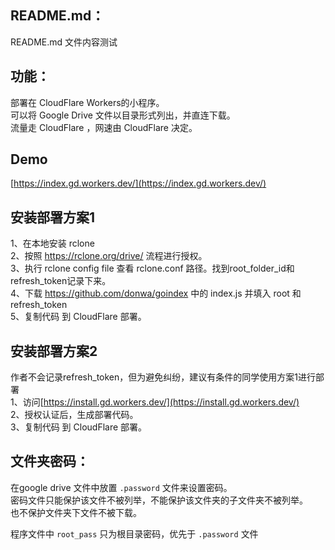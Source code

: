 ## README.md：
README.md 文件内容测试

## 功能：
部署在 CloudFlare Workers的小程序。  
可以将 Google Drive 文件以目录形式列出，并直连下载。  
流量走 CloudFlare ，网速由 CloudFlare 决定。

## Demo
[https://index.gd.workers.dev/](https://index.gd.workers.dev/)  


## 安装部署方案1  
1、在本地安装 rclone   
2、按照 https://rclone.org/drive/ 流程进行授权。  
3、执行 rclone config file 查看 rclone.conf 路径。找到root_folder_id和refresh_token记录下来。  
4、下载 https://github.com/donwa/goindex 中的 index.js  并填入 root 和 refresh_token  
5、复制代码 到 CloudFlare 部署。  


## 安装部署方案2  
作者不会记录refresh_token，但为避免纠纷，建议有条件的同学使用方案1进行部署  
1、访问[https://install.gd.workers.dev/](https://install.gd.workers.dev/)  
2、授权认证后，生成部署代码。  
3、复制代码 到 CloudFlare 部署。  

## 文件夹密码：
在google drive 文件中放置 `.password` 文件来设置密码。  
密码文件只能保护该文件不被列举，不能保护该文件夹的子文件夹不被列举。  
也不保护文件夹下文件不被下载。  
  
程序文件中 `root_pass` 只为根目录密码，优先于 `.password` 文件 
